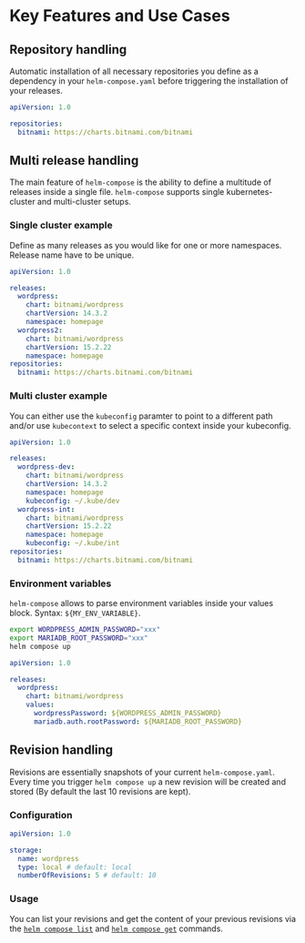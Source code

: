 # Key Features and Use Cases

## Repository handling

Automatic installation of all necessary repositories you define as a dependency in your `helm-compose.yaml` before triggering the installation of your releases.

```yaml
apiVersion: 1.0

repositories:
  bitnami: https://charts.bitnami.com/bitnami
```

## Multi release handling

The main feature of `helm-compose` is the ability to define a multitude of releases inside a single file. `helm-compose` supports single kubernetes-cluster and multi-cluster setups.

### Single cluster example

Define as many releases as you would like for one or more namespaces. Release name have to be unique.

```yaml
apiVersion: 1.0

releases:
  wordpress:
    chart: bitnami/wordpress
    chartVersion: 14.3.2
    namespace: homepage
  wordpress2:
    chart: bitnami/wordpress
    chartVersion: 15.2.22
    namespace: homepage
repositories:
  bitnami: https://charts.bitnami.com/bitnami
```

### Multi cluster example

You can either use the `kubeconfig` paramter to point to a different path and/or use `kubecontext` to select a specific context inside your kubeconfig.

```yaml
apiVersion: 1.0

releases:
  wordpress-dev:
    chart: bitnami/wordpress
    chartVersion: 14.3.2
    namespace: homepage
    kubeconfig: ~/.kube/dev
  wordpress-int:
    chart: bitnami/wordpress
    chartVersion: 15.2.22
    namespace: homepage
    kubeconfig: ~/.kube/int
repositories:
  bitnami: https://charts.bitnami.com/bitnami
```

### Environment variables

`helm-compose` allows to parse environment variables inside your values block. Syntax: `${MY_ENV_VARIABLE}`.

```bash
export WORDPRESS_ADMIN_PASSWORD="xxx"
export MARIADB_ROOT_PASSWORD="xxx"
helm compose up
```

```yaml
apiVersion: 1.0

releases:
  wordpress:
    chart: bitnami/wordpress
    values:
      wordpressPassword: ${WORDPRESS_ADMIN_PASSWORD}
      mariadb.auth.rootPassword: ${MARIADB_ROOT_PASSWORD}
```

## Revision handling

Revisions are essentially snapshots of your current `helm-compose.yaml`. Every time you trigger `helm compose up` a new revision will be created and stored (By default the last 10 revisions are kept).

### Configuration

```yaml
apiVersion: 1.0

storage:
  name: wordpress
  type: local # default: local
  numberOfRevisions: 5 # default: 10
```

### Usage

You can list your revisions and get the content of your previous revisions via the [`helm compose list`](commands/list) and [`helm compose get`](commands/get) commands.
